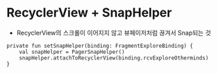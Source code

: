 # RecyclerView + SnapHelper
- RecyclerView의 스크롤이 이어지지 않고 뷰페이저처럼 끊겨서 Snap되는 것

```
private fun setSnapHelper(binding: FragmentExploreBinding) {
    val snapHelper = PagerSnapHelper()
    snapHelper.attachToRecyclerView(binding.rcvExploreOtherminds)
}
```